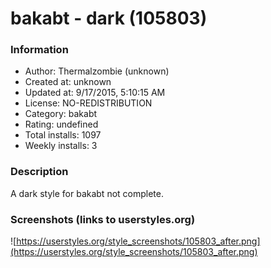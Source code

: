 # bakabt - dark (105803)

### Information
- Author: Thermalzombie (unknown)
- Created at: unknown
- Updated at: 9/17/2015, 5:10:15 AM
- License: NO-REDISTRIBUTION
- Category: bakabt
- Rating: undefined
- Total installs: 1097
- Weekly installs: 3


### Description
A dark style for bakabt not complete.


### Screenshots (links to userstyles.org)
![https://userstyles.org/style_screenshots/105803_after.png](https://userstyles.org/style_screenshots/105803_after.png)



